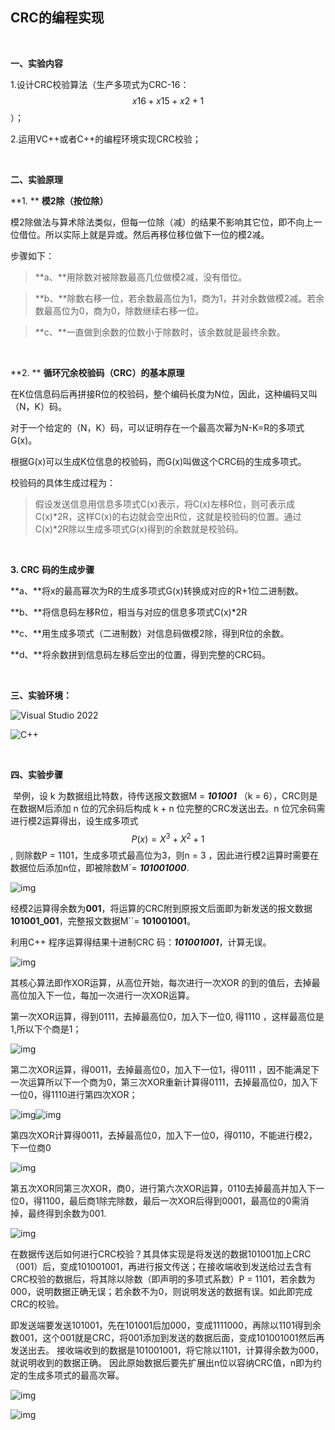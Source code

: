 ## CRC的编程实现

<br>

**一、实验内容**

1.设计CRC校验算法（生产多项式为CRC-16：
$$
x16+x15+x2+1
$$
）；

2.运用VC++或者C++的编程环境实现CRC校验；



<br>

**二、实验原理**

**1.  ** **模2除（按位除）**

模2除做法与算术除法类似，但每一位除（减）的结果不影响其它位，即不向上一位借位。所以实际上就是异或。然后再移位移位做下一位的模2减。

步骤如下：

> **a、**用除数对被除数最高几位做模2减，没有借位。

> **b、**除数右移一位，若余数最高位为1，商为1，并对余数做模2减。若余数最高位为0，商为0，除数继续右移一位。

> **c、**一直做到余数的位数小于除数时，该余数就是最终余数。

<br>

**2. ** **循环冗余校验码（CRC）的基本原理**

在K位信息码后再拼接R位的校验码，整个编码长度为N位，因此，这种编码又叫（N，K）码。

对于一个给定的（N，K）码，可以证明存在一个最高次幂为N-K=R的多项式G(x)。

根据G(x)可以生成K位信息的校验码，而G(x)叫做这个CRC码的生成多项式。

校验码的具体生成过程为：

> 假设发送信息用信息多项式C(x)表示，将C(x)左移R位，则可表示成C(x)*2R，这样C(x)的右边就会空出R位，这就是校验码的位置。通过C(x)*2R除以生成多项式G(x)得到的余数就是校验码。

<br>

**3. CRC** **码的生成步骤**

**a、**将x的最高幂次为R的生成多项式G(x)转换成对应的R+1位二进制数。

**b、**将信息码左移R位，相当与对应的信息多项式C(x)*2R

**c、**用生成多项式（二进制数）对信息码做模2除，得到R位的余数。

**d、**将余数拼到信息码左移后空出的位置，得到完整的CRC码。

<br>

**三、实验环境：**

![Visual Studio 2022](https://img.shields.io/badge/IDE-Visual%20Studio%202022-blue)

![C++](https://img.shields.io/badge/Language-C%2B%2B-green)



<br>

**四、实验步骤**

​	举例，设 k 为数据组比特数，待传送报文数据M = ***101001*** （k = 6），CRC则是在数据M后添加 n 位的冗余码后构成 k + n 位完整的CRC发送出去。n 位冗余码需进行模2运算得出，设生成多项式
$$
P(x) = X^3 + X^2 + 1
$$
 , 则除数P = 1101，生成多项式最高位为3，则n = 3 ，因此进行模2运算时需要在数据位后添加n位，即被除数M`= ***101001000***.

![img](https://raw.githubusercontent.com/Discover999/TyporaPic/master/clip_image002.jpg)

经模2运算得余数为**001**，将运算的CRC附到原报文后面即为新发送的报文数据**101001_001**，完整报文数据M``= **101001001**。

利用C++ 程序运算得结果十进制CRC 码：***101001001***，计算无误。

![img](https://raw.githubusercontent.com/Discover999/TyporaPic/master/clip_image004.jpg)

其核心算法即作XOR运算，从高位开始，每次进行一次XOR 的到的值后，去掉最高位加入下一位，每加一次进行一次XOR运算。

第一次XOR运算，得到0111，去掉最高位0，加入下一位0, 得1110 ，这样最高位是1,所以下个商是1；

![img](https://raw.githubusercontent.com/Discover999/TyporaPic/master/clip_image006.jpg)

第二次XOR运算，得0011，去掉最高位0，加入下一位1，得0111 ，因不能满足下一次运算所以下一个商为0，第三次XOR重新计算得0111，去掉最高位0，加入下一位0，得1110进行第四次XOR；

![img](https://raw.githubusercontent.com/Discover999/TyporaPic/master/clip_image008.jpg)![img](https://raw.githubusercontent.com/Discover999/TyporaPic/master/clip_image010.jpg)

第四次XOR计算得0011，去掉最高位0，加入下一位0，得0110，不能进行模2，下一位商0

![img](https://raw.githubusercontent.com/Discover999/TyporaPic/master/clip_image012.jpg)

第五次XOR同第三次XOR，商0，进行第六次XOR运算，0110去掉最高并加入下一位0，得1100，最后商1除完除数，最后一次XOR后得到0001，最高位的0需消掉，最终得到余数为001. 

![img](https://raw.githubusercontent.com/Discover999/TyporaPic/master/clip_image014.jpg)

在数据传送后如何进行CRC校验？其具体实现是将发送的数据101001加上CRC（001）后，变成101001001，再进行报文传送；在接收端收到发送给过去含有CRC校验的数据后，将其除以除数（即声明的多项式系数）P = 1101，若余数为000，说明数据正确无误；若余数不为0，则说明发送的数据有误。如此即完成CRC的校验。 

即发送端要发送101001，先在101001后加000，变成1111000，再除以1101得到余数001，这个001就是CRC，将001添加到发送的数据后面，变成101001001然后再发送出去。 接收端收到的数据是101001001，将它除以1101，计算得余数为000，就说明收到的数据正确。 因此原始数据后要先扩展出n位以容纳CRC值，n即为约定的生成多项式的最高次幂。

![img](https://raw.githubusercontent.com/Discover999/TyporaPic/master/clip_image016.jpg)

![img](https://raw.githubusercontent.com/Discover999/TyporaPic/master/clip_image018.jpg)